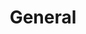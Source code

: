 ---
title: General
position: 1
faqs:
  - question: What stage is Project Ghost in?
    answer: As of the start of 2025, Project Ghost is in Pre-Production.
  - question: When will Project Ghost be released?
    answer: Too soon to say.
  - question: How can I playtest Project Ghost?
    answer: There is currently no way to apply to test. However, they have said before to keep an eye on social media for when they do decide to start testing.
  - question: What will Project Ghost's monetization be?
    answer: Currently they have talked about a Buy-to-Play (B2P) model. You would buy the game upfront and gain full access without the need for a recurring subscription. They have also mentioned cosmetics and buying expansions later down the line but this is still currently being decided.
  - question: What is Open Development?
    answer: Open development is a style where developers share the game’s progress, design decisions, and internal builds with the public while the game is still being made. In contrast, traditional development keeps most of these choices hidden until much later in production.<br><br> In Fantastic Pixel Castle’s case, this transparency comes through monthly dev podcasts, blogs, and livestreams showcasing their current build. It also allows the community to give feedback now while things are being worked on instead of when they are already finished. 
  - question: What platforms will Project Ghost be on?
    answer: PC is confirmed but in the podcast episode <a href="https://youtu.be/2zEhgJJnmZo?si=AmX7enZ-kKdq9pWM&t=2477" target="_blank">Word on the Street 14 - Big Progress Episode!</a> they talked about having it on consoles eventually and it's just a matter of when.
  - question: Will there be controller support?
    answer: Yes.
  - question: Will there be accessibility support?
    answer: Yes.
  - question: How can I keep up with the game?
    answer: You can follow their socials:<br> <a href="https://bsky.app/profile/fpcstudio.bsky.social" target="_blank">Bluesky</a><br><a href="https://www.youtube.com/@FantasticPixelCastle" target="_blank">YouTube</a><br><a href="https://www.linkedin.com/company/fantastic-pixel-castle/" target="_blank">LinkedIn</a><br><a href="https://x.com/FPCStudio" target="_blank">X</a><br><br> There is also an <a href="https://discord.gg/BmUqqm45h2" target="_blank">Unofficial Discord Community</a> where you can hang out and chat.<br><br> Their podcast:<a href="https://www.youtube.com/watch?v=Srvis5NigZ0&list=PLBs3DklCxIXyoIqNcm5IJ1_x5qUA_3a_x" target="_blank">Word on the Street</a><br> Their blog:<a href="https://fantasticpixelcastle.com/new-detail/?id=697" target="_blank">Ghost Stories</a>
            
---